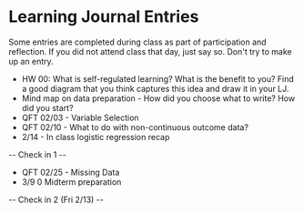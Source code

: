 # Learning Journal Entries

Some entries are completed during class as part of participation and reflection. 
If you did not attend class that day, just say so. Don't try to make up an entry. 


* HW 00: What is self-regulated learning? What is the benefit to you? Find a good diagram that you think captures this idea and draw it in your LJ.
* Mind map on data preparation - How did you choose what to write? How did you start? 
* QFT 02/03 - Variable Selection
* QFT 02/10 - What to do with non-continuous outcome data? 
* 2/14 - In class logistic regression recap

-- Check in 1 --


* QFT 02/25 - Missing Data
* 3/9 0 Midterm preparation


-- Check in 2 (Fri 2/13) --
